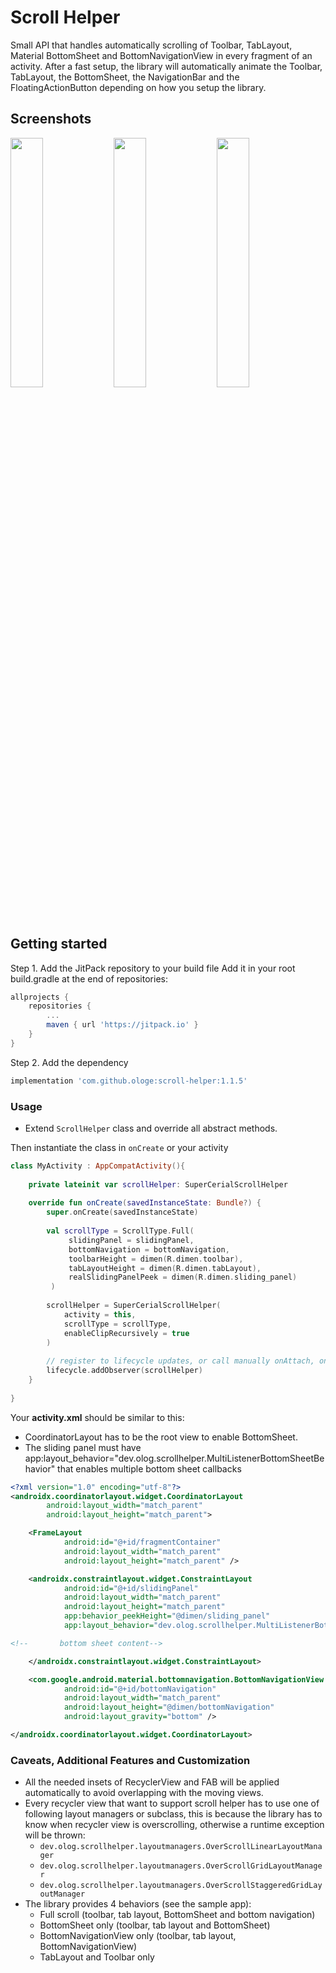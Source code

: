 # Scroll Helper

Small API that handles automatically scrolling of Toolbar, TabLayout, Material BottomSheet and
BottomNavigationView in every fragment of an activity.
After a fast setup, the library will automatically animate the Toolbar, TabLayout, the BottomSheet,
the NavigationBar and the FloatingActionButton depending on how you setup the library.  

## Screenshots
<div style="dispaly:flex">
    <img src="https://github.com/ologe/scroll-helper/blob/master/gifs/gif1.gif" width="32%">
    <img src="https://github.com/ologe/scroll-helper/blob/master/gifs/gif2.gif" width="32%">
    <img src="https://github.com/ologe/scroll-helper/blob/master/gifs/gif3.gif" width="32%">
</div>

## Getting started
Step 1. Add the JitPack repository to your build file
Add it in your root build.gradle at the end of repositories:
```groovy
allprojects {
    repositories {
        ...
        maven { url 'https://jitpack.io' }
    }
}
```
Step 2. Add the dependency
```groovy
implementation 'com.github.ologe:scroll-helper:1.1.5'
```

### Usage

- Extend `ScrollHelper` class and override all abstract methods.

Then instantiate the class in `onCreate` or your activity
```kotlin
class MyActivity : AppCompatActivity(){
    
    private lateinit var scrollHelper: SuperCerialScrollHelper
    
    override fun onCreate(savedInstanceState: Bundle?) {
        super.onCreate(savedInstanceState)
        
        val scrollType = ScrollType.Full(
             slidingPanel = slidingPanel,
             bottomNavigation = bottomNavigation,
             toolbarHeight = dimen(R.dimen.toolbar),
             tabLayoutHeight = dimen(R.dimen.tabLayout),
             realSlidingPanelPeek = dimen(R.dimen.sliding_panel)
         )
        
        scrollHelper = SuperCerialScrollHelper(
            activity = this, 
            scrollType = scrollType, 
            enableClipRecursively = true
        )
        
        // register to lifecycle updates, or call manually onAttach, onDetach and dispose
        lifecycle.addObserver(scrollHelper) 
    }
    
}
```

Your **activity.xml** should be similar to this:
- CoordinatorLayout has to be the root view to enable BottomSheet.
- The sliding panel must have app:layout_behavior="dev.olog.scrollhelper.MultiListenerBottomSheetBehavior" 
    that enables multiple bottom sheet callbacks
```xml
<?xml version="1.0" encoding="utf-8"?>
<androidx.coordinatorlayout.widget.CoordinatorLayout 
        android:layout_width="match_parent"
        android:layout_height="match_parent">

    <FrameLayout
            android:id="@+id/fragmentContainer"
            android:layout_width="match_parent"
            android:layout_height="match_parent" />

    <androidx.constraintlayout.widget.ConstraintLayout
            android:id="@+id/slidingPanel"
            android:layout_width="match_parent"
            android:layout_height="match_parent"
            app:behavior_peekHeight="@dimen/sliding_panel"
            app:layout_behavior="dev.olog.scrollhelper.MultiListenerBottomSheetBehavior">

<!--       bottom sheet content-->

    </androidx.constraintlayout.widget.ConstraintLayout>

    <com.google.android.material.bottomnavigation.BottomNavigationView
            android:id="@+id/bottomNavigation"
            android:layout_width="match_parent"
            android:layout_height="@dimen/bottomNavigation"
            android:layout_gravity="bottom" />

</androidx.coordinatorlayout.widget.CoordinatorLayout>
```

### Caveats, Additional Features and Customization
- All the needed insets of RecyclerView and FAB will be applied automatically to avoid overlapping with 
the moving views.
- Every recycler view that want to support scroll helper has to use one of following layout managers or subclass, 
    this is because the library has to know when recycler view is overscrolling, otherwise a runtime
    exception will be thrown:
    - `dev.olog.scrollhelper.layoutmanagers.OverScrollLinearLayoutManager`
    - `dev.olog.scrollhelper.layoutmanagers.OverScrollGridLayoutManager`
    - `dev.olog.scrollhelper.layoutmanagers.OverScrollStaggeredGridLayoutManager`
- The library provides 4 behaviors (see the sample app):
    - Full scroll (toolbar, tab layout, BottomSheet and bottom navigation)
    - BottomSheet only (toolbar, tab layout and BottomSheet)
    - BottomNavigationView only (toolbar, tab layout, BottomNavigationView)
    - TabLayout and Toolbar only
